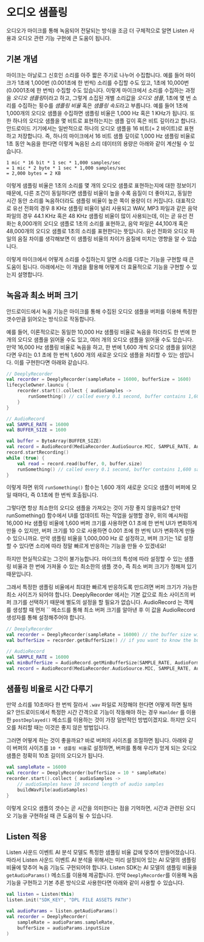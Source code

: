 # 오디오 샘플링

오디오가 마이크를 통해 녹음되어 전달되는 방식을 조금 더 구체적으로 알면 Listen 사용과 오디오 관련 기능 구현에 큰 도움이 됩니다. 

## 기본 개념

마이크는 아날로그 신호인 소리를 아주 짧은 주기로 나누어 수집합니다. 
예를 들어 마이크가 1초에 1,000번 (0.001초에 한 번씩) 소리를 수집할 수도 있고, 1초에 10,000번 (0.0001초에 한 번씩) 수집할 수도 있습니다. 
이렇게 마이크에서 소리를 수집하는 과정을 *오디오 샘플링*이라고 하고, 그렇게 소집된 개별 소리값을 *오디오 샘플*, 1초에 몇 번 소리를 수집하는 횟수를 *샘플링 비율* 혹은 *샘플링 속도*라고 부릅니다. 
예를 들어 1초에 1,000개의 오디오 샘플을 수집하면 샘플링 비율은 1,000 Hz 혹은 1 KHz가 됩니다. 
또한 하나의 오디오 샘플을 몇 비트로 표현하는지는 샘플 깊이 혹은 비트 깊이라고 합니다. 
안드로이드 기기에서는 일반적으로 하나의 오디오 샘플을 16 비트(= 2 바이트)로 표현하고 저장합니다. 
즉, 하나의 마이크에서 16 비트 샘플 깊이로 1,000 Hz 샘플링 비율로 1초 동안 녹음을 한다면 이렇게 녹음된 소리 데이터의 용량은 아래와 같이 계산될 수 있습니다. 

```
1 mic * 16 bit * 1 sec * 1,000 samples/sec
= 1 mic * 2 byte * 1 sec * 1,000 samples/sec
= 2,000 bytes = 2 KB
```

이렇게 샘플링 비율은 1초의 소리를 몇 개의 오디오 샘플로 표현하는지에 대한 정보이기 때문에, 다른 조건이 동일하다면 샘플링 비율이 높을 수록 음질이 더 좋아지고, 동일한 시간 동안 소리를 녹음하더라도 샘플링 비율이 높은 쪽이 용량이 더 커집니다. 
대표적으로 유선 전화의 경우 8 KHz 샘플링 비율이 널리 사용되고 WAV, MP3 파일과 같은 음악 파일의 경우 44.1 KHz 혹은 48 KHz 샘플링 비율이 많이 사용되는데, 이는 곧 유선 전화는 8,000개의 오디오 샘플로 1초의 소리를 표현하고, 음악 파일은 44,100개 혹은 48,000개의 오디오 샘플로 1초의 소리를 표현한다는 뜻입니다. 
유선 전화와 오디오 파일의 음질 차이를 생각해보면 이 샘플링 비율의 차이가 음질에 미치는 영향을 알 수 있습니다. 

이렇게 마이크에서 어떻게 소리를 수집하는지 알면 소리를 다루는 기능을 구현할 때 큰 도움이 됩니다. 
아래에서는 이 개념을 활용해 어떻게 더 효율적으로 기능을 구현할 수 있는지 설명합니다.


## 녹음과 최소 버퍼 크기

안드로이드에서 녹음 기능은 마이크를 통해 수집된 오디오 샘플을 버퍼를 이용해 특정한 갯수만큼 읽어오는 방식으로 작동합니다. 

예를 들어, 이론적으로는 동일한 10,000 Hz 샘플링 비율로 녹음을 하더라도 한 번에 한 개의 오디오 샘플을 읽어올 수도 있고, 여러 개의 오디오 샘플을 읽어올 수도 있습니다. 
만약 16,000 Hz 샘플링 비율로 녹음을 하고, 한 번에 1,600 개씩 오디오 샘플을 읽어온다면 우리는 0.1 초에 한 번씩 1,600 개의 새로운 오디오 샘플을 처리할 수 있는 셈입니다. 
이를 구현한다면 아래와 같습니다. 

```kotlin
// DeeplyRecorder
val recorder = DeeplyRecorder(sampleRate = 16000, bufferSize = 1600)
lifecycleOwner.launcu {
    recorder.start().collect { audioSamples ->
        runSomething() // called every 0.1 second, buffer contains 1,600 samples
    }
}
```

```kotlin
// AudioRecord
val SAMPLE_RATE = 16000
val BUFFER_SIZE = 1600

val buffer = ByteArray(BUFFER_SIZE)
val record = AudioRecord(MediaRecorder.AudioSource.MIC, SAMPLE_RATE, AudioFormat.CHANNEL_IN_MONO, AudioFormat.ENCODING_PCM_16BIT, buffer.size)
record.startRecording()
while (true) {
    val read = record.read(buffer, 0, buffer.size)
    runSomething() // called every 0.1 second, buffer contains 1,600 samples
}
```

이렇게 하면 위의 `runSomething()` 함수는 1,600 개의 새로운 오디오 샘플이 버퍼에 모일 때마다, 즉 0.1초에 한 번씩 호출됩니다.

그렇다면 항상 최소한의 오디오 샘플을 가져오는 것이 가장 좋지 않을까요?
만약 runSomething() 함수에서 UI를 업데이트 하는 작업을 실행할 경우, 위의 예시처럼 16,000 Hz 샘플링 비율에 1,600 버퍼 크기를 사용하면 0.1 초에 한 번씩 UI가 변화하게 만들 수 있지만, 버퍼 크기를 10 으로 사용하면 0.001 초에 한 번씩 UI가 변화하게 만들 수 있으니까요. 
만약 샘플링 비율을 1,000,000 Hz 로 설정하고, 버퍼 크기는 1로 설정할 수 있다면 소리에 따라 정말 빠르게 반응하는 기능을 만들 수 있겠네요!

하지만 현실적으로는 그것이 불가능합니다. 
마이크의 특성에 따라 설정할 수 있는 샘플링 비율과 한 번에 가져올 수 있는 최소한의 샘플 갯수, 즉 최소 버퍼 크기가 정해져 있기 때문입니다. 

그래서 특정한 샘플링 비율에서 최대한 빠르게 반응하도록 만드려면 버퍼 크기가 가능한 최소 사이즈가 되어야 합니다. 
DeeplyRecorder 에서는 기본 값으로 최소 사이즈의 버퍼 크기를 선택하기 때문에 별도의 설정을 할 필요가 없습니다. 
AudioRecord 는 객체를 생성할 때 먼저 `` 메소드를 통해 최소 버퍼 크기를 알아낸 후 이 값을 AudioRecord 생성자를 통해 설정해주어야 합니다.

```kotlin
// DeeplyRecorder
val recorder = DeeplyRecorder(sampleRate = 16000) // the buffer size will be set to the minimum size
val bufferSize = recorder.getBufferSize() // if you want to know the buffer size
```

```kotlin
// AudioRecord
val SAMPLE_RATE = 16000
val minBufferSize = AudioRecord.getMinBufferSize(SAMPLE_RATE, AudioFormat.CHANNEL_IN_MONO, AudioFormat.ENCODING_PCM_16BIT)
val record = AudioRecord(MediaRecorder.AudioSource.MIC, SAMPLE_RATE, AudioFormat.CHANNEL_IN_MONO, AudioFormat.ENCODING_PCM_16BIT, minBufferSize)
```



## 샘플링 비율로 시간 다루기

만약 소리를 10초마다 한 번씩 잘라서 `.wav` 파일로 저장해야 한다면 어떻게 하면 될까요? 
안드로이드에서 특정한 시간 간격으로 기능이 작동해야 하는 경우 `Hanlder` 를 이용한 `postDeplayed()` 메소드를 이용하는 것이 가장 일반적인 방법이겠지요.
하지만 오디오를 처리할 때는 이것은 좋지 않은 방법입니다. 

<!-- 

왜 좋지 않은 방법인지 자세한 예를 통해 알아보고 싶다면 아래 '세부 내용 보기'를 눌러주세요. 

1. AudioRecord 객체를 10초마다 다시 생성하는 방식
2. 하나의 AudioRecord 객체를 사용하지만 startRecording() 함수와 stopRecording() 함수를 번갈아 호출하는 방식
3. 하나의 AudioRecord 객체를 사용하면서 버퍼에 오디오 샘플을 축적하고, 정해진 시간마다 저장되어 있는 모든 데이터를 가져오는 방식

대표적으로 아래와 같은 몇 가지 이유가 있습니다. 
- AudioRecord 객체 생성에 소요되는 시간, 그리고 startRecording() 함수와 `stopRecording()` 함수가 실행되는 시간 사이의 짧은 시간 동안의 오디오 샘플 데이터 일부가 손실됩니다. 
- AudioRecord `startRecording()` 함수와 `stopRecording()` 함수를 빠르게 반복 호출하면 종종 제대로 작동하지 않습니다. 
- 버퍼에 무한히 오디오 샘플이 쌓여서 메모리 에러가 발생하지 않도록 계속 메모리를 비워주는 등의 관리를 해주어야 합니다. 

-->

그러면 어떻게 하는 것이 좋을까요? 
바로 버퍼의 사이즈를 조절하면 됩니다. 
아래와 같이 버퍼의 사이즈를 `10 * 샘플링 비율`로 설정하면, 버퍼를 통해 우리가 얻게 되는 오디오 샘플은 정확히 10초 길이의 오디오가 됩니다. 

```kotlin
val sampleRate = 16000
val recorder = DeeplyRecorder(bufferSize = 10 * sampleRate)
recorder.start().collect { audioSamples ->
    // audioSamples have 10 second length of audio samples
    buildWavFile(audioSamples)
}
```

이렇게 오디오 샘플의 갯수는 곧 시간을 의미한다는 점을 기억하면, 시간과 관련된 오디오 기능을 구현하실 때 큰 도움이 될 수 있습니다. 


## Listen 적용

Listen 사운드 이벤트 AI 분석 모델도 특정한 샘플링 비율 값에 맞추어 만들어졌습니다. 
따라서 Listen 사운드 이벤트 AI 분석을 위해서는 미리 설정되어 있는 AI 모델의 샘플링 비율에 맞추어 녹음 기능도 구현되어야 합니다. 
Listen SDK는 AI 모델의 샘플링 비율을 `getAudioParams()` 메소드를 이용해 제공합니다.
만약 `DeeplyRecorder`를 이용해 녹음 기능을 구현하고 기본 추론 방식으로 사용한다면 아래와 같이 사용할 수 있습니다. 

```kotlin
val listen = Listen(this)
listen.init("SDK_KEY", "DPL FILE ASSETS PATH")

val audioParams = listen.getAudioParams()
val recorder = DeeplyRecorder(
    sampleRate = audioParams.sampleRate,
    bufferSize = audioParams.inputSize
)
```

<!-- 
주의! 
`.dpl` 파일에 따라 샘플링 비율 값이 달라질 수 있습니다. 
만약 녹음 기능을 Listen 뿐만아니라 다른 목적으로도 동시에 사용한다면 녹음 시의 샘플링 비율이 변경되더라도 문제가 없도록 코드를 작성해야 합니다. 
-->

